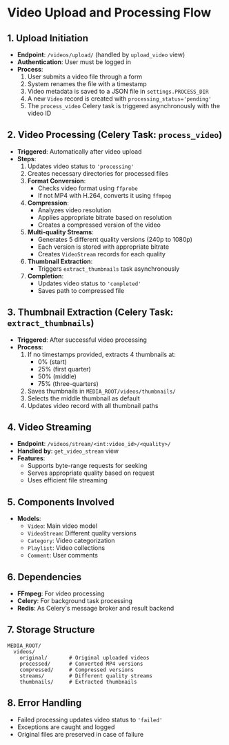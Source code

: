 # Video Upload and Processing Flow

## 1. Upload Initiation
- **Endpoint**: `/videos/upload/` (handled by `upload_video` view)
- **Authentication**: User must be logged in
- **Process**:
  1. User submits a video file through a form
  2. System renames the file with a timestamp
  3. Video metadata is saved to a JSON file in `settings.PROCESS_DIR`
  4. A new `Video` record is created with `processing_status='pending'`
  5. The `process_video` Celery task is triggered asynchronously with the video ID

## 2. Video Processing (Celery Task: `process_video`)
- **Triggered**: Automatically after video upload
- **Steps**:
  1. Updates video status to `'processing'`
  2. Creates necessary directories for processed files
  3. **Format Conversion**:
     - Checks video format using `ffprobe`
     - If not MP4 with H.264, converts it using `ffmpeg`
  4. **Compression**:
     - Analyzes video resolution
     - Applies appropriate bitrate based on resolution
     - Creates a compressed version of the video
  5. **Multi-quality Streams**:
     - Generates 5 different quality versions (240p to 1080p)
     - Each version is stored with appropriate bitrate
     - Creates `VideoStream` records for each quality
  6. **Thumbnail Extraction**:
     - Triggers `extract_thumbnails` task asynchronously
  7. **Completion**:
     - Updates video status to `'completed'`
     - Saves path to compressed file

## 3. Thumbnail Extraction (Celery Task: `extract_thumbnails`)
- **Triggered**: After successful video processing
- **Process**:
  1. If no timestamps provided, extracts 4 thumbnails at:
     - 0% (start)
     - 25% (first quarter)
     - 50% (middle)
     - 75% (three-quarters)
  2. Saves thumbnails in `MEDIA_ROOT/videos/thumbnails/`
  3. Selects the middle thumbnail as default
  4. Updates video record with all thumbnail paths

## 4. Video Streaming
- **Endpoint**: `/videos/stream/<int:video_id>/<quality>/`
- **Handled by**: `get_video_stream` view
- **Features**:
  - Supports byte-range requests for seeking
  - Serves appropriate quality based on request
  - Uses efficient file streaming

## 5. Components Involved
- **Models**:
  - `Video`: Main video model
  - `VideoStream`: Different quality versions
  - `Category`: Video categorization
  - `Playlist`: Video collections
  - `Comment`: User comments

## 6. Dependencies
- **FFmpeg**: For video processing
- **Celery**: For background task processing
- **Redis**: As Celery's message broker and result backend

## 7. Storage Structure
```
MEDIA_ROOT/
  videos/
    original/       # Original uploaded videos
    processed/      # Converted MP4 versions
    compressed/     # Compressed versions
    streams/        # Different quality streams
    thumbnails/     # Extracted thumbnails
```

## 8. Error Handling
- Failed processing updates video status to `'failed'`
- Exceptions are caught and logged
- Original files are preserved in case of failure
